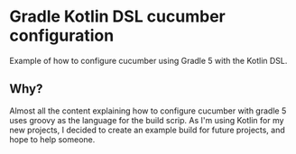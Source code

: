 # Gradle Kotlin DSL cucumber configuration

Example of how to configure cucumber using Gradle 5 with the Kotlin DSL.

## Why?

Almost all the content explaining how to configure cucumber with gradle 5 uses groovy as the language for the build scrip. As I'm using Kotlin for my new projects, I decided to create an example build for future projects, and hope to help someone.

